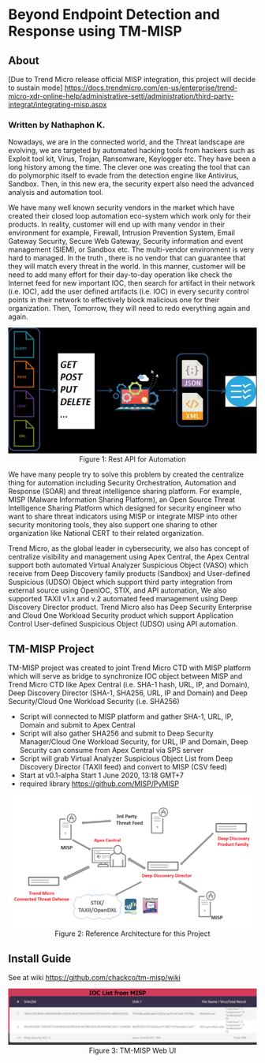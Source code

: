 # Beyond Endpoint Detection and Response using TM-MISP
## About
[Due to Trend Micro release official MISP integration, this project will decide to sustain mode]
https://docs.trendmicro.com/en-us/enterprise/trend-micro-xdr-online-help/administrative-setti/administration/third-party-integrat/integrating-misp.aspx
### Written by Nathaphon K.

Nowadays, we are in the connected world, and the Threat landscape are evolving, we are targeted by automated hacking tools from hackers such as Exploit tool kit, Virus, Trojan, Ransomware, Keylogger etc. They have been a long history among the time. The clever one was creating the tool that can do polymorphic itself to evade from the detection engine like Antivirus, Sandbox. Then, in this new era, the security expert also need the advanced analysis and automation tool.

We have many well known security vendors in the market which have created their closed loop automation eco-system which work only for their products. In reality, customer will end up with many vendor in their environment for example, Firewall, Intrusion Prevention System, Email Gateway Security, Secure Web Gateway,  Security information and event management (SIEM), or Sandbox etc. The multi-vendor environment is very hard to managed. In the truth , there is no vendor that can guarantee that they will match every threat in the world. In this manner, customer will be need to add many effort for their day-to-day operation like check the Internet feed for new important IOC, then search for artifact in their network (i.e. IOC), add the user defined artifacts (i.e. IOC) in every security control points in their network to effectively block malicious one for their organization. Then, Tomorrow, they will need to redo everything again and again. 

<p align="center">
<img width="561" alt="Rest API for automation" src="https://github.com/chackco/tm-misp/raw/master/images/api.png"><br>
Figure 1: Rest API for Automation
</p>
 
We have many people try to solve this problem by created the centralize thing for automation including Security Orchestration, Automation and Response (SOAR) and threat intelligence sharing platform.  For example, MISP (Malware Information Sharing Platform), an Open Source Threat Intelligence Sharing Platform which designed for security engineer who want to share threat indicators using MISP or integrate MISP into other security monitoring tools, they also support one sharing to other organization like National CERT to their related organization. 

Trend Micro, as the global leader in cybersecurity, we also has concept of centralize visibility and management using Apex Central, the Apex Central support both automated Virtual Analyzer Suspicious Object (VASO) which receive from Deep Discovery family products (Sandbox) and User-defined Suspicious (UDSO) Object which support third party integration from external source using OpenIOC, STIX, and API automation, We also supported TAXII v1.x and v.2 automated feed management using Deep Discovery Director product. Trend Micro also has Deep Security Enterprise and Cloud One Workload Security product which support Application Control User-defined Suspicious Object (UDSO) using API automation.

## TM-MISP Project
TM-MISP project was created to joint Trend Micro CTD with MISP platform which will serve as bridge to synchronize IOC object between MISP and Trend Micro CTD like Apex Central (i.e. SHA-1 hash, URL, IP, and Domain), Deep Discovery Director (SHA-1, SHA256, URL, IP and Domain) and Deep Security/Cloud One Workload Security (i.e. SHA256) 

- Script will connected to MISP platform and gather SHA-1, URL, IP, Domain and submit to Apex Central
- Script will also gather SHA256 and submit to Deep Security Manager/Cloud One Workload Security, for URL, IP and Domain, Deep Security can consume from Apex Central via SPS server
- Script will grab Virtual Analyzer Suspicious Object List from Deep Discovery Director (TAXII feed) and convert to MISP (CSV feed)
- Start at v0.1-alpha Start 1 June 2020, 13:18 GMT+7
- required library https://github.com/MISP/PyMISP

<p align="center">
<img width="800" alt="Reference Architecture for this Project" src="https://github.com/chackco/tm-misp/raw/master/images/arch.png"><br>
Figure 2: Reference Architecture for this Project
</p>

## Install Guide
See at wiki https://github.com/chackco/tm-misp/wiki

<p align="center">
<img width="561" alt="tm-misp web ui" src="https://github.com/chackco/tm-misp/raw/master/images/tm-misp-ui.png"><br>
Figure 3: TM-MISP Web UI
</p>
